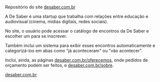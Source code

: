 Repositório do site <a href="https://desaber.com.br">desaber.com.br</a>

A De Saber é uma startup que trabalha com relações entre educação e audiovisual (cinema, mídias digitais, redes sociais).

No site, o usuário pode acessar o catálogo de encontros da De Saber e escolher um para se inscrever.

Também inclui um sistema para exibir esses encontros automaticamente e categorizá-los em abas como "já aconteceram" ou "vão acontecer".

Inclui, ainda, as páginas <a href="https://desaber.com.br/oferecemos">desaber.com.br/oferecemos</a>, onde pedidos de orçamento podem ser feitos, e <a href="https://desaber.com.br/sobre">desaber.com.br/sobre</a>.


<a href="https://desaber.com.br">desaber.com.br</a>
